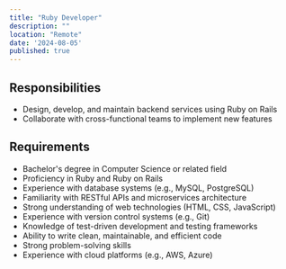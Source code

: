 ```yaml
---
title: "Ruby Developer"
description: ""
location: "Remote"
date: '2024-08-05'
published: true
---
```


## Responsibilities
- Design, develop, and maintain backend services using Ruby on Rails
- Collaborate with cross-functional teams to implement new features

## Requirements
- Bachelor's degree in Computer Science or related field
- Proficiency in Ruby and Ruby on Rails
- Experience with database systems (e.g., MySQL, PostgreSQL)
- Familiarity with RESTful APIs and microservices architecture
- Strong understanding of web technologies (HTML, CSS, JavaScript)
- Experience with version control systems (e.g., Git)
- Knowledge of test-driven development and testing frameworks
- Ability to write clean, maintainable, and efficient code
- Strong problem-solving skills
- Experience with cloud platforms (e.g., AWS, Azure)